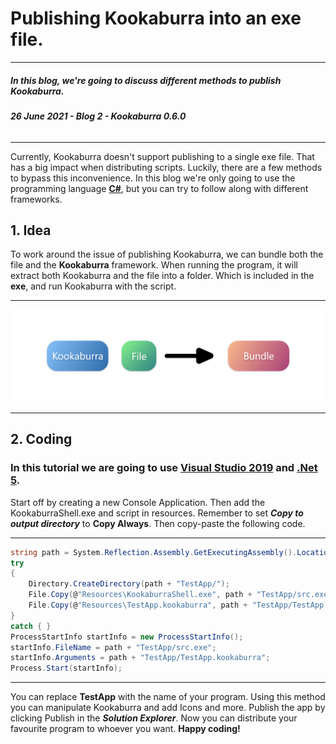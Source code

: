 # Publishing Kookaburra into an exe file.
-----
##### **In this blog, we're going to discuss different methods to publish Kookaburra.**
###### ***26 June 2021 - Blog 2 - Kookaburra 0.6.0***
-----

Currently, Kookaburra doesn't support publishing to a single exe file. That has a big impact when distributing scripts. Luckily, there are a few methods to bypass this inconvenience. In this blog we're only going to use the programming language [**C#**](https://docs.microsoft.com/en-us/dotnet/csharp/tour-of-csharp/), but you can try to follow along with different frameworks. 


## **1. Idea**
To work around the issue of publishing Kookaburra, we can bundle both the file and the **Kookaburra** framework. When running the program, it will extract both Kookaburra and the file into a folder. Which is included in the **exe**, and run Kookaburra with the script.

----
<img src="https://github.com/AZProductions/Kookaburra/blob/main/docs-img/graph2.png" class="center">

----

## **2. Coding**
### In this tutorial we are going to use [**Visual Studio 2019**](https://visualstudio.microsoft.com/vs/) and [**.Net 5**](https://dotnet.microsoft.com/download/dotnet/5.0).

Start off by creating a new Console Application. Then add the KookaburraShell.exe and script in resources. Remember to set ***Copy to output directory*** to **Copy Always**. Then copy-paste the following code.

----

``` c#
string path = System.Reflection.Assembly.GetExecutingAssembly().Location.Replace("TestApp.dll", "");
try
{
    Directory.CreateDirectory(path + "TestApp/");
    File.Copy(@"Resources\KookaburraShell.exe", path + "TestApp/src.exe");
    File.Copy(@"Resources\TestApp.kookaburra", path + "TestApp/TestApp.kookaburra");
}
catch { }
ProcessStartInfo startInfo = new ProcessStartInfo();
startInfo.FileName = path + "TestApp/src.exe";
startInfo.Arguments = path + "TestApp/TestApp.kookaburra";
Process.Start(startInfo);
```
----
You can replace **TestApp** with the name of your program. Using this method you can manipulate Kookaburra and add Icons and more. Publish the app by clicking Publish in the ***Solution Explorer***. Now you can distribute your favourite program to whoever you want. **Happy coding!**
